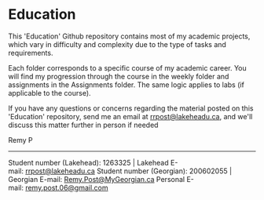 # Education
This 'Education' Github repository contains most of my academic projects, which vary in difficulty and complexity due to the type of tasks and requirements.

Each folder corresponds to a specific course of my academic career. You will find my progression through the course in the weekly folder and assignments in the Assignments folder. The same logic applies to labs (if applicable to the course).

If you have any questions or concerns regarding the material posted on this 'Education' repository, send me an email at rrpost@lakeheadu.ca, and we'll discuss this matter further in person if needed

Remy P
_________________________________________________________________________________
Student number (Lakehead): 1263325   | Lakehead E-mail: rrpost@lakeheadu.ca
Student number (Georgian): 200602055 | Georgian E-mail: Remy.Post@MyGeorgian.ca 
                                       Personal E-mail: remy.post.06@gmail.com

 
